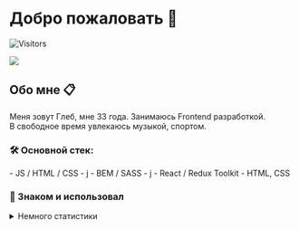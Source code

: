<!---
pomehy/pomehy is a ✨ special ✨ repository because its `README.md` (this file) appears on your GitHub profile.
You can click the Preview link to take a look at your changes.
--->



# Добро пожаловать 👋
![Visitors](https://visitor-badge.glitch.me/badge?page_id=pomehy)


<a target="_blank" href="https://t.me/cottong"><img src="https://img.shields.io/badge/Telegram-000000?style=plastic&logo=Telegram&labelColor=white"/></a>

## Обо мне 📋

  Меня зовут Глеб, мне 33 года. Занимаюсь Frontend разработкой.<br/>
  В свободное время увлекаюсь музыкой, спортом. <br/>

<h3>🛠 Основной стек:</h3>
- JS / HTML / CSS
- j
- BEM / SASS
- j
- React / Redux Toolkit
- HTML, CSS
<!-- - HTML, CSS
- 
- JS (ES6)
- Шаблонизатор PUG
- Семантическая верстка
- Адаптивная верстка и автоматизация
- Ретиновая графика
- БЭМ
- Препроцессоры LESS, SASS
- GULP, Webpack
- Сборка спрайтов, Ретинизация и оптимизация изображений
- GIT
- Графические редакторы(Figma, Photoshop, CorelDraw) -->

<h3>🔨 Знаком и использовал</h3>


<details>
<summary>Немного статистики</summary>
<img height="140px" src="https://github-readme-stats.vercel.app/api?username=pomehy&hide_title=true&hide_border=true&show_icons=true&include_all_commits=true&count_private=true&line_height=21&text_color=000&icon_color=000&bg_color=ea6161,ffc64d,fffc4d,52fa5a,4dfcff,c64dff&theme=graywhite" /><br>
<!--START_SECTION:waka-->
<!--END_SECTION:waka-->
</details>
